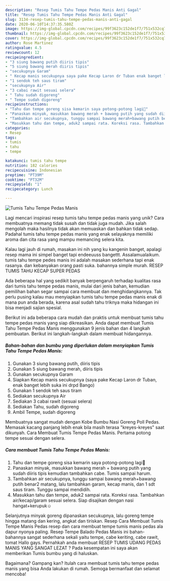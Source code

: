 ```yaml
---
description: "Resep Tumis Tahu Tempe Pedas Manis Anti Gagal"
title: "Resep Tumis Tahu Tempe Pedas Manis Anti Gagal"
slug: 3134-resep-tumis-tahu-tempe-pedas-manis-anti-gagal
date: 2020-06-10T14:37:35.580Z
image: https://img-global.cpcdn.com/recipes/99f3623c152de1f7/751x532cq70/tumis-tahu-tempe-pedas-manis-foto-resep-utama.jpg
thumbnail: https://img-global.cpcdn.com/recipes/99f3623c152de1f7/751x532cq70/tumis-tahu-tempe-pedas-manis-foto-resep-utama.jpg
cover: https://img-global.cpcdn.com/recipes/99f3623c152de1f7/751x532cq70/tumis-tahu-tempe-pedas-manis-foto-resep-utama.jpg
author: Rose Martinez
ratingvalue: 4.5
reviewcount: 12
recipeingredient:
- "3 siung bawang putih diiris tipis"
- "5 siung bawang merah diiris tipis"
- "secukupnya Garam"
- " Kecap manis secukupnya saya pake Kecap Laron dr Tuban enak banget lebih suka ini drpd Bango"
- "1 sendok teh saus tiram"
- "secukupnya Air"
- "3 cabai rawit sesuai selera"
- " Tahu sudah digoreng"
- " Tempe sudah digoreng"
recipeinstructions:
- "Tahu dan tempe goreng sisa kemarin saya potong-potong lagi🙂"
- "Panaskan minyak, masukkan bawang merah + bawang putih yang sudah diiris tipis kemudian tambahkan cabe. Tumis sampai harum."
- "Tambahkan air secukupnya, tunggu sampai bawang merah+bawang putih benar2 matang, lalu tambahkan garam, kecap manis, dan 1 sdt saus tiram. Tunggu sampai mendidih."
- "Masukkan tahu dan tempe, aduk2 sampai rata. Koreksi rasa. Tambahkan air/kecap/garam sesuai selera. Siap disajikan dengan nasi hangat+kerupuk☺️"
categories:
- Resep
tags:
- tumis
- tahu
- tempe

katakunci: tumis tahu tempe 
nutrition: 182 calories
recipecuisine: Indonesian
preptime: "PT39M"
cooktime: "PT32M"
recipeyield: "1"
recipecategory: Lunch

---
```



![Tumis Tahu Tempe Pedas Manis](https://img-global.cpcdn.com/recipes/99f3623c152de1f7/751x532cq70/tumis-tahu-tempe-pedas-manis-foto-resep-utama.jpg)

Lagi mencari inspirasi resep tumis tahu tempe pedas manis yang unik? Cara membuatnya memang tidak susah dan tidak juga mudah. Jika salah mengolah maka hasilnya tidak akan memuaskan dan bahkan tidak sedap. Padahal tumis tahu tempe pedas manis yang enak selayaknya memiliki aroma dan cita rasa yang mampu memancing selera kita.

Kalau lagi jauh di rumah, masakan ini nih yang ku kangenin banget, apalagi resep mama ini simpel banget tapi endeeuuss bangettt. Assalamualaikum. tumis tahu tempe pedes manis ini adalah masakan sederhana tapi enak rasanya. dan kebanyakan orang pasti suka. bahannya simple murah. RESEP TUMIS TAHU KECAP SUPER PEDAS

Ada beberapa hal yang sedikit banyak berpengaruh terhadap kualitas rasa dari tumis tahu tempe pedas manis, mulai dari jenis bahan, kemudian pemilihan bahan segar sampai cara membuat dan menghidangkannya. Tak perlu pusing kalau mau menyiapkan tumis tahu tempe pedas manis enak di mana pun anda berada, karena asal sudah tahu triknya maka hidangan ini bisa menjadi sajian spesial.


Berikut ini ada beberapa cara mudah dan praktis untuk membuat tumis tahu tempe pedas manis yang siap dikreasikan. Anda dapat membuat Tumis Tahu Tempe Pedas Manis menggunakan 9 jenis bahan dan 4 langkah pembuatan. Berikut ini langkah-langkah dalam membuat hidangannya.

<!--inarticleads1-->

##### Bahan-bahan dan bumbu yang diperlukan dalam menyiapkan Tumis Tahu Tempe Pedas Manis:

1. Gunakan 3 siung bawang putih, diiris tipis
1. Gunakan 5 siung bawang merah, diiris tipis
1. Gunakan secukupnya Garam
1. Siapkan  Kecap manis secukupnya (saya pake Kecap Laron dr Tuban, enak banget lebih suka ini drpd Bango)
1. Gunakan 1 sendok teh saus tiram
1. Sediakan secukupnya Air
1. Sediakan 3 cabai rawit (sesuai selera)
1. Sediakan  Tahu, sudah digoreng
1. Ambil  Tempe, sudah digoreng


Membuatnya sangat mudah dengan Kobe Bumbu Nasi Goreng Poll Pedas. Memasak kacang panjang lebih enak bila masih terasa &#34;kreyes-kreyes&#34; saat dikunyah. Cara Membuat Tumis Tempe Pedas Manis. Pertama potong tempe sesuai dengan selera. 

<!--inarticleads2-->

##### Cara membuat Tumis Tahu Tempe Pedas Manis:

1. Tahu dan tempe goreng sisa kemarin saya potong-potong lagi🙂
1. Panaskan minyak, masukkan bawang merah + bawang putih yang sudah diiris tipis kemudian tambahkan cabe. Tumis sampai harum.
1. Tambahkan air secukupnya, tunggu sampai bawang merah+bawang putih benar2 matang, lalu tambahkan garam, kecap manis, dan 1 sdt saus tiram. Tunggu sampai mendidih.
1. Masukkan tahu dan tempe, aduk2 sampai rata. Koreksi rasa. Tambahkan air/kecap/garam sesuai selera. Siap disajikan dengan nasi hangat+kerupuk☺️


Selanjutnya minyak goreng dipanaskan secukupnya, lalu goreng tempe hingga matang dan kering, angkat dan tiriskan. Resep Cara Membuat Tumis Tempe Manis Pedas resep dan cara membuat tempe tumis manis pedas ala dapur nyonya paling. Resep Tempe Balado Pedas Manis ini bahan-bahannya sangat sederhana sekali yaitu tempe, cabe keriting, cabe rawit, tomat Hallo gays. Pernahkah anda membuat RESEP TUMIS UDANG PEDAS MANIS YANG SANGAT LEZAT ? Pada kesempatan ini saya akan memberikan Tumis bumbu yang di haluskan. 

Bagaimana? Gampang kan? Itulah cara membuat tumis tahu tempe pedas manis yang bisa Anda lakukan di rumah. Semoga bermanfaat dan selamat mencoba!
